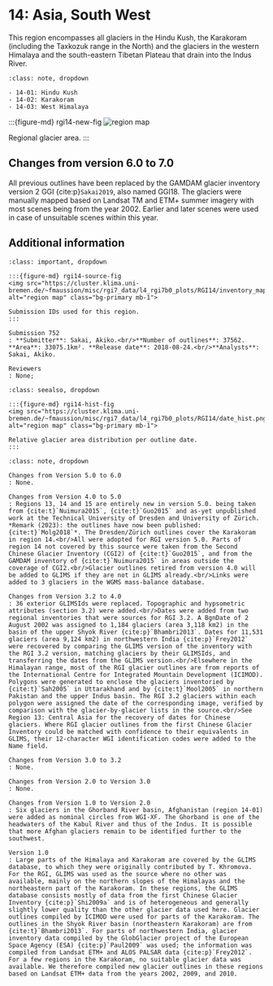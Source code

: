 # 14: Asia, South West

This region encompasses all glaciers in the Hindu Kush, the Karakoram (including the Taxkozuk range in the North) and the glaciers in the western Himalaya and the south-eastern Tibetan Plateau that drain into the Indus River.

```{admonition} Subregions
:class: note, dropdown

- 14-01: Hindu Kush
- 14-02: Karakoram
- 14-03: West Himalaya

```

:::{figure-md} rgi14-new-fig
<img src="https://cluster.klima.uni-bremen.de/~fmaussion/misc/rgi7_data/l4_rgi7b0_plots/RGI14/isrgi6_map.jpeg" alt="region map" class="bg-primary mb-1">

Regional glacier area.
:::

## Changes from version 6.0 to 7.0

All previous outlines have been replaced by the GAMDAM glacier inventory version 2 GGI {cite:p}`Sakai2019`, also named GGI18. The glaciers were manually mapped based on Landsat TM and ETM+ summer imagery with most scenes being from the year 2002. Earlier and later scenes were used in case of unsuitable scenes within this year.

## Additional information 

```{admonition} Data sources and analysts
:class: important, dropdown

:::{figure-md} rgi14-source-fig
<img src="https://cluster.klima.uni-bremen.de/~fmaussion/misc/rgi7_data/l4_rgi7b0_plots/RGI14/inventory_map.jpeg" alt="region map" class="bg-primary mb-1">

Submission IDs used for this region.
:::

Submission 752
: **Submitter**: Sakai, Akiko.<br/>**Number of outlines**: 37562. **Area**: 33075.1km². **Release date**: 2018-08-24.<br/>**Analysts**: Sakai, Akiko.

Reviewers
: None;

```

```{admonition} Outlines date distribution
:class: seealso, dropdown

:::{figure-md} rgi14-hist-fig
<img src="https://cluster.klima.uni-bremen.de/~fmaussion/misc/rgi7_data/l4_rgi7b0_plots/RGI14/date_hist.png" alt="region map" class="bg-primary mb-1">

Relative glacier area distribution per outline date.
:::

```

```{admonition} Version history
:class: note, dropdown

Changes from Version 5.0 to 6.0
: None.

Changes from Version 4.0 to 5.0
: Regions 13, 14 and 15 are entirely new in version 5.0. being taken from {cite:t}`Nuimura2015`, {cite:t}`Guo2015` and as-yet unpublished work at the Technical University of Dresden and University of Zürich. *Remark (2023): the outlines have now been published: {cite:t}`Molg2018`*. The Dresden/Zürich outlines cover the Karakoram in region 14.<br/>All were adopted for RGI version 5.0. Parts of region 14 not covered by this source were taken from the Second Chinese Glacier Inventory (CGI2) of {cite:t}`Guo2015`, and from the GAMDAM inventory of {cite:t}`Nuimura2015` in areas outside the coverage of CGI2.<br/>Glacier outlines retired from version 4.0 will be added to GLIMS if they are not in GLIMS already.<br/>Links were added to 3 glaciers in the WGMS mass-balance database.

Changes from Version 3.2 to 4.0
: 36 exterior GLIMSIds were replaced. Topographic and hypsometric attributes (section 3.2) were added.<br/>Dates were added from two regional inventories that were sources for RGI 3.2. A BgnDate of 2 August 2002 was assigned to 1,184 glaciers (area 3,118 km2) in the basin of the upper Shyok River {cite:p}`Bhambri2013`. Dates for 11,531 glaciers (area 9,124 km2) in northwestern India {cite:p}`Frey2012` were recovered by comparing the GLIMS version of the inventory with the RGI 3.2 version, matching glaciers by their GLIMSIds, and transferring the dates from the GLIMS version.<br/>Elsewhere in the Himalayan range, most of the RGI glacier outlines are from reports of the International Centre for Integrated Mountain Development (ICIMOD). Polygons were generated to enclose the glaciers inventoried by {cite:t}`Sah2005` in Uttarakhand and by {cite:t}`Mool2005` in northern Pakistan and the upper Indus basin. The RGI 3.2 glaciers within each polygon were assigned the date of the corresponding image, verified by comparison with the glacier-by-glacier lists in the source.<br/>See Region 13: Central Asia for the recovery of dates for Chinese glaciers. Where RGI glacier outlines from the first Chinese Glacier Inventory could be matched with confidence to their equivalents in GLIMS, their 12-character WGI identification codes were added to the Name field.

Changes from Version 3.0 to 3.2
: None.

Changes from Version 2.0 to Version 3.0
: None.

Changes from Version 1.0 to Version 2.0
: Six glaciers in the Ghorband River basin, Afghanistan (region 14-01) were added as nominal circles from WGI-XF. The Ghorband is one of the headwaters of the Kabul River and thus of the Indus. It is possible that more Afghan glaciers remain to be identified further to the southwest.

Version 1.0
: Large parts of the Himalaya and Karakoram are covered by the GLIMS database, to which they were originally contributed by T. Khromova. For the RGI, GLIMS was used as the source where no other was available, mainly on the northern slopes of the Himalayas and the northeastern part of the Karakoram. In these regions, the GLIMS database consists mostly of data from the first Chinese Glacier Inventory {cite:p}`Shi2009a` and is of heterogeneous and generally slightly lower quality than the other glacier data used here. Glacier outlines compiled by ICIMOD were used for parts of the Karakoram. The outlines in the Shyok River basin (northeastern Karakoram) are from {cite:t}`Bhambri2013`. For parts of northwestern India, glacier inventory data compiled by the GlobGlacier project of the European Space Agency (ESA) {cite:p}`Paul2009` was used; the information was compiled from Landsat ETM+ and ALOS PALSAR data {cite:p}`Frey2012`. For a few regions in the Karakoram, no suitable glacier data was available. We therefore compiled new glacier outlines in these regions based on Landsat ETM+ data from the years 2002, 2009, and 2010.

```
